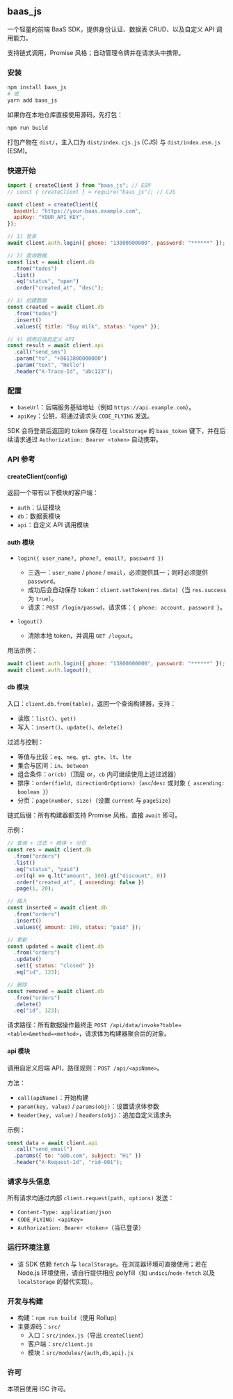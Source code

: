 ## baas_js

一个轻量的前端 BaaS SDK，提供身份认证、数据表 CRUD、以及自定义 API 调用能力。

支持链式调用，Promise 风格；自动管理令牌并在请求头中携带。

### 安装

```bash
npm install baas_js
# 或
yarn add baas_js
```

如果你在本地仓库直接使用源码，先打包：

```bash
npm run build
```

打包产物在 `dist/`，主入口为 `dist/index.cjs.js` (CJS) 与 `dist/index.esm.js` (ESM)。

### 快速开始

```javascript
import { createClient } from "baas_js"; // ESM
// const { createClient } = require("baas_js"); // CJS

const client = createClient({
  baseUrl: "https://your-baas.example.com",
  apiKey: "YOUR_API_KEY",
});

// 1) 登录
await client.auth.login({ phone: "13800000000", password: "******" });

// 2) 查询数据
const list = await client.db
  .from("todos")
  .list()
  .eq("status", "open")
  .order("created_at", "desc");

// 3) 创建数据
const created = await client.db
  .from("todos")
  .insert()
  .values({ title: "Buy milk", status: "open" });

// 4) 调用后端自定义 API
const result = await client.api
  .call("send_sms")
  .param("to", "+8613800000000")
  .param("text", "Hello")
  .header("X-Trace-Id", "abc123");
```

### 配置

- `baseUrl`：后端服务基础地址（例如 `https://api.example.com`）。
- `apiKey`：公钥，将通过请求头 `CODE_FLYING` 发送。

SDK 会将登录后返回的 token 保存在 `localStorage` 的 `baas_token` 键下，并在后续请求通过 `Authorization: Bearer <token>` 自动携带。

### API 参考

#### createClient(config)

返回一个带有以下模块的客户端：

- `auth`：认证模块
- `db`：数据表模块
- `api`：自定义 API 调用模块

#### auth 模块

- `login({ user_name?, phone?, email?, password })`
  - 三选一：`user_name` / `phone` / `email`，必须提供其一；同时必须提供 `password`。
  - 成功后会自动保存 token：`client.setToken(res.data)`（当 `res.success` 为 `true`）。
  - 请求：`POST /login/passwd`，请求体：`{ phone: account, password }`。

- `logout()`
  - 清除本地 token，并调用 `GET /logout`。

用法示例：

```javascript
await client.auth.login({ phone: "13800000000", password: "******" });
await client.auth.logout();
```

#### db 模块

入口：`client.db.from(table)`，返回一个查询构建器，支持：

- 读取：`list()`、`get()`
- 写入：`insert()`、`update()`、`delete()`

过滤与控制：

- 等值与比较：`eq`、`neq`、`gt`、`gte`、`lt`、`lte`
- 集合与区间：`in`、`between`
- 组合条件：`or(cb)`（顶层 or，`cb` 内可继续使用上述过滤器）
- 排序：`order(field, directionOrOptions)`（`asc`/`desc` 或对象 `{ ascending: boolean }`）
- 分页：`page(number, size)`（设置 `current` 与 `pageSize`）

链式后缀：所有构建器都支持 Promise 风格，直接 `await` 即可。

示例：

```javascript
// 查询 + 过滤 + 排序 + 分页
const res = await client.db
  .from("orders")
  .list()
  .eq("status", "paid")
  .or((q) => q.lt("amount", 100).gt("discount", 0))
  .order("created_at", { ascending: false })
  .page(1, 20);

// 插入
const inserted = await client.db
  .from("orders")
  .insert()
  .values({ amount: 199, status: "paid" });

// 更新
const updated = await client.db
  .from("orders")
  .update()
  .set({ status: "closed" })
  .eq("id", 123);

// 删除
const removed = await client.db
  .from("orders")
  .delete()
  .eq("id", 123);
```

请求路径：所有数据操作最终走 `POST /api/data/invoke?table=<table>&method=<method>`，请求体为构建器聚合后的对象。

#### api 模块

调用自定义后端 API，路径规则：`POST /api/<apiName>`。

方法：

- `call(apiName)`：开始构建
- `param(key, value)` / `params(obj)`：设置请求体参数
- `header(key, value)` / `headers(obj)`：追加自定义请求头

示例：

```javascript
const data = await client.api
  .call("send_email")
  .params({ to: "a@b.com", subject: "Hi" })
  .header("X-Request-Id", "rid-001");
```

### 请求与头信息

所有请求均通过内部 `client.request(path, options)` 发送：

- `Content-Type: application/json`
- `CODE_FLYING: <apiKey>`
- `Authorization: Bearer <token>`（当已登录）

### 运行环境注意

- 该 SDK 依赖 `fetch` 与 `localStorage`。在浏览器环境可直接使用；若在 Node.js 环境使用，请自行提供相应 polyfill（如 `undici`/`node-fetch` 以及 `localStorage` 的替代实现）。

### 开发与构建

- 构建：`npm run build`（使用 Rollup）
- 主要源码：`src/`
  - 入口：`src/index.js`（导出 `createClient`）
  - 客户端：`src/client.js`
  - 模块：`src/modules/{auth,db,api}.js`

### 许可

本项目使用 ISC 许可。


